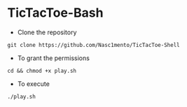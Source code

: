 # TicTacToe-Bash


- Clone the repository
```
git clone https://github.com/Nasc1mento/TicTacToe-Shell
```
- To grant the permissions
```
cd && chmod +x play.sh
```
- To execute
```
./play.sh
```
